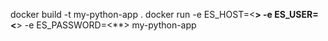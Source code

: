 docker build -t my-python-app .
docker run -e ES_HOST=<**> -e ES_USER=<**> -e ES_PASSWORD=<**> my-python-app